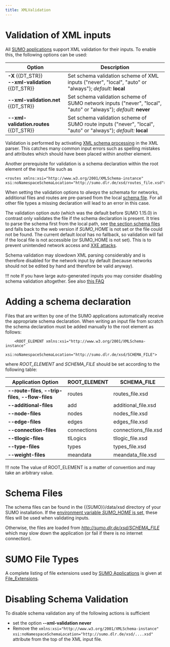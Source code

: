 ```yaml
---
title: XMLValidation
---
```


# Validation of XML inputs

All [SUMO applications](SUMO_at_a_Glance.md#included_applications) support
XML validation for their inputs. To enable this, the following options
can be used:

| Option  | Description  |
|---|---|
| **-X** {{DT_STR}}<br> **--xml-validation** {{DT_STR}} | Set schema validation scheme of XML inputs ("never", "local", "auto" or "always"); *default:* **local** |
| **--xml-validation.net** {{DT_STR}} | Set schema validation scheme of SUMO network inputs ("never", "local", "auto" or "always"); *default:* **never** |
| **--xml-validation.routes** {{DT_STR}} | Set schema validation scheme of SUMO route inputs ("never", "local", "auto" or "always"); *default:* **local** |

Validation is performed by activating [XML schema
processing](https://xerces.apache.org/xerces-c/schema-3.html) in the XML
parser. This catches many common input errors such as spelling mistakes
and attributes which should have been placed within another element.

Another prerequisite for validation is a schema declaration within the
root element of the input file such as

```
<routes xmlns:xsi="http://www.w3.org/2001/XMLSchema-instance" xsi:noNamespaceSchemaLocation="http://sumo.dlr.de/xsd/routes_file.xsd">
```

When setting the validation options to *always* the schemata for networks, additional files and routes
are pre-parsed from the local [schema file](#schema_files). For all other file types a missing declaration will lead to an error in this case.

The validation option *auto* (which was the default before SUMO 1.15.0) in contrast only validates the file
if the schema declaration is present. It tries to parse the schema first from the local path,
see [the section schema files](#schema_files) and falls back to the web version if *SUMO_HOME* is not set or 
the file could not be found.  The current default *local* has no fallback, so validation will fail
if the local file is not accessible (or SUMO_HOME is not set). This is to prevent unintended network access and [XXE attacks](https://en.wikipedia.org/wiki/XML_external_entity_attack).

Schema validation may slowdown XML parsing considerably and is therefore
disabled for the network input by default (because networks should not
be edited by hand and therefore be valid anyway).

!!! note
    If you have large auto-generated inputs you may consider disabling schema validation altogether. See also [this FAQ](FAQ.md#whats_the_deal_with_schema_resolution_warnings_errors)

# Adding a schema declaration

Files that are written by one of the SUMO applications automatically
receive the appropriate schema declaration. When writing an input file
from scratch the schema declaration must be added manually to the root
element as follows:

```
    <ROOT_ELEMENT xmlns:xsi="http://www.w3.org/2001/XMLSchema-instance"
         xsi:noNamespaceSchemaLocation="http://sumo.dlr.de/xsd/SCHEMA_FILE">
```

where *ROOT_ELEMENT* and *SCHEMA_FILE* should be set according to the
following table:

| Application Option                                    | ROOT_ELEMENT | SCHEMA_FILE          |
|-------------------------------------------------------|--------------|----------------------|
| **--route-files**, **--trip-files**, **--flow-files** | routes       | routes_file.xsd      |
| **--additional-files**                                | add          | additional_file.xsd  |
| **--node-files**                                      | nodes        | nodes_file.xsd       |
| **--edge-files**                                      | edges        | edges_file.xsd       |
| **--connection-files**                                | connections  | connections_file.xsd |
| **--tllogic-files**                                   | tlLogics     | tllogic_file.xsd     |
| **--type-files**                                      | types        | types_file.xsd       |
| **--weight-files**                                    | meandata     | meandata_file.xsd    |

!!! note
    The value of ROOT_ELEMENT is a matter of convention and may take an arbitrary value.

# Schema Files

The schema files can be found in the {{SUMO}}/data/xsd directory of your SUMO
installation. If the [environment variable *SUMO_HOME* is
set](Basics/Basic_Computer_Skills.md#additional_environment_variables),
these files will be used when validating inputs.

Otherwise, the files are loaded from
*<http://sumo.dlr.de/xsd/SCHEMA_FILE>* which may slow down the
application (or fail if there is no internet connection).

# SUMO File Types

A complete listing of file extensions used by [SUMO
Applications](SUMO_at_a_Glance.md#included_applications) is
given at [File_Extensions](Other/File_Extensions.md).

# Disabling Schema Validation

To disable schema validation any of the following actions is sufficient

- set the option **--xml-validation never**
- Remove the `xmlns:xsi="http://www.w3.org/2001/XMLSchema-instance"` `xsi:noNamespaceSchemaLocation="http://sumo.dlr.de/xsd/....xsd"`
attribute from the top of the XML input file.